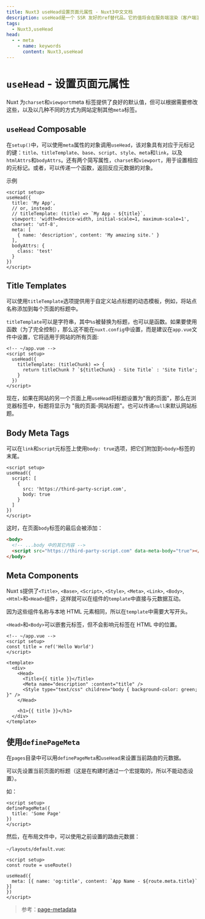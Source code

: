 ```yaml
---
title: Nuxt3 useHead设置页面元属性 - Nuxt3中文文档
description: useHead是一个 SSR 友好的ref替代品。它的值将会在服务端渲染（客户端渲染期间）后保留，并且使用唯一的键在所有组件之间共享。
tags: 
  - Nuxt3,useHead
head:
  - - meta
    - name: keywords
      content: Nuxt3,useHead
---
```


# `useHead` - 设置页面元属性

Nuxt 为`charset`和`viewport`meta 标签提供了良好的默认值，但可以根据需要修改这些，以及以几种不同的方式为网站定制其他`meta`标签。

## `useHead` Composable

在`setup()`中，可以使用`meta`属性的对象调用`useHead`，该对象具有对应于元标记的键：`title`、`titleTemplate`、`base`、`script`、`style`、`meta`和`link`，以及`htmlAttrs`和`bodyAttrs`。还有两个简写属性，`charset`和`viewport`，用于设置相应的元标记。或者，可以传递一个函数，返回反应元数据的对象。

示例

```vue
<script setup>
useHead({
  title: 'My App',
  // or, instead:
  // titleTemplate: (title) => `My App - ${title}`,
  viewport: 'width=device-width, initial-scale=1, maximum-scale=1',
  charset: 'utf-8',
  meta: [
    { name: 'description', content: 'My amazing site.' }
  ],
  bodyAttrs: {
    class: 'test'
  }
})
</script>
```

## Title Templates

可以使用`titleTemplate`选项提供用于自定义站点标题的动态模板，例如，将站点名称添加到每个页面的标题中。

`titleTemplate`可以是字符串，其中`%s`被替换为标题，也可以是函数。如果要使用函数（为了完全控制），那么这不能在`nuxt.config`中设置，而是建议在`app.vue`文件中设置，它将适用于网站的所有页面:

```vue
<!-- ~/app.vue -->
<script setup>
  useHead({
    titleTemplate: (titleChunk) => {
      return titleChunk ? `${titleChunk} - Site Title` : 'Site Title';
    }
  })
</script>
```

现在，如果在网站的另一个页面上用`useHead`将标题设置为"我的页面"，那么在浏览器标签中，标题将显示为 "我的页面-网站标题"。也可以传递`null`来默认网站标题。

## Body Meta Tags

可以在`link`和`script`元标签上使用`body: true`选项，把它们附加到`<body>`标签的末尾。

```vue
<script setup>
useHead({
  script: [
    {
      src: 'https://third-party-script.com',
      body: true
    }
  ]
})
</script>
```

这时，在页面`body`标签的最后会被添加：

```html
<body>
  <!-- ...body 中的其它内容 -->
  <script src="https://third-party-script.com" data-meta-body="true"></script>
</body>
```

## Meta Components

Nuxt s提供了`<Title>`, `<Base>`, `<Script>`, `<Style>`, `<Meta>`, `<Link>`, `<Body>`, `<Html>`和`<Head>`组件，这样就可以在组件的`template`中直接与元数据互动。

因为这些组件名称与本地 HTML 元素相同，所以在`template`中需要大写开头。

`<Head>`和`<Body>`可以嵌套元标签，但不会影响元标签在 HTML 中的位置。

```vue
<!-- ~/app.vue -->
<script setup>
const title = ref('Hello World')
</script>

<template>
  <div>
    <Head>
      <Title>{{ title }}</Title>
      <Meta name="description" :content="title" />
      <Style type="text/css" children="body { background-color: green; }" />
    </Head>

    <h1>{{ title }}</h1>
  </div>
</template>
```

## 使用`definePageMeta`

在`pages`目录中可以用`definePageMeta`和`useHead`来设置当前路由的元数据。

可以先设置当前页面的标题（这是在构建时通过一个宏提取的，所以不能动态设置）。

如：

```vue
<script setup>
definePageMeta({
  title: 'Some Page'
})
</script>
```

然后，在布局文件中，可以使用之前设置的路由元数据：

`~/layouts/default.vue`:

```vue
<script setup>
const route = useRoute()

useHead({
  meta: [{ name: 'og:title', content: `App Name - ${route.meta.title}` }]
})
</script>
```

> 参考：[page-metadata](/nuxt3/directory-pages.html#page-metadata-页面元数据)